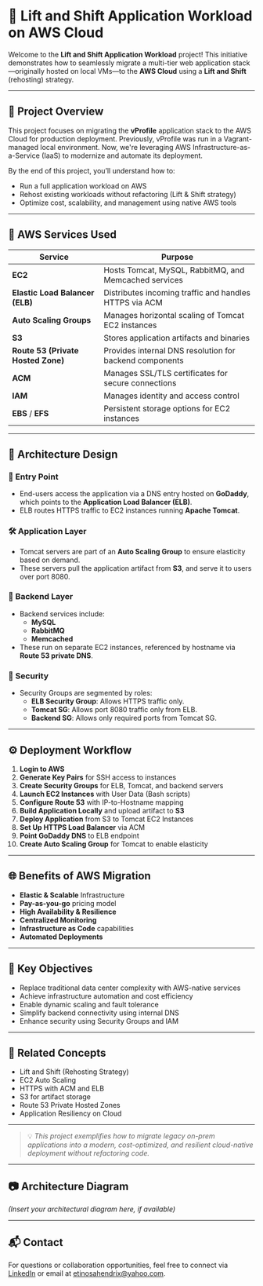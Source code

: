 # 🚀 Lift and Shift Application Workload on AWS Cloud

Welcome to the **Lift and Shift Application Workload** project! This initiative demonstrates how to seamlessly migrate a multi-tier web application stack—originally hosted on local VMs—to the **AWS Cloud** using a **Lift and Shift** (rehosting) strategy.

---

## 📌 Project Overview

This project focuses on migrating the **vProfile** application stack to the AWS Cloud for production deployment. Previously, vProfile was run in a Vagrant-managed local environment. Now, we're leveraging AWS Infrastructure-as-a-Service (IaaS) to modernize and automate its deployment.

By the end of this project, you’ll understand how to:
- Run a full application workload on AWS
- Rehost existing workloads without refactoring (Lift & Shift strategy)
- Optimize cost, scalability, and management using native AWS tools

---

## 🧰 AWS Services Used

| Service                | Purpose                                                             |
|------------------------|----------------------------------------------------------------------|
| **EC2**                | Hosts Tomcat, MySQL, RabbitMQ, and Memcached services               |
| **Elastic Load Balancer (ELB)** | Distributes incoming traffic and handles HTTPS via ACM        |
| **Auto Scaling Groups**| Manages horizontal scaling of Tomcat EC2 instances                  |
| **S3**                 | Stores application artifacts and binaries                           |
| **Route 53 (Private Hosted Zone)** | Provides internal DNS resolution for backend components   |
| **ACM**                | Manages SSL/TLS certificates for secure connections                 |
| **IAM**                | Manages identity and access control                                 |
| **EBS** / **EFS**      | Persistent storage options for EC2 instances                        |

---

## 🧱 Architecture Design

### 📡 Entry Point
- End-users access the application via a DNS entry hosted on **GoDaddy**, which points to the **Application Load Balancer (ELB)**.
- ELB routes HTTPS traffic to EC2 instances running **Apache Tomcat**.

### 🛠 Application Layer
- Tomcat servers are part of an **Auto Scaling Group** to ensure elasticity based on demand.
- These servers pull the application artifact from **S3**, and serve it to users over port 8080.

### 💾 Backend Layer
- Backend services include:
  - **MySQL**
  - **RabbitMQ**
  - **Memcached**
- These run on separate EC2 instances, referenced by hostname via **Route 53 private DNS**.

### 🔐 Security
- Security Groups are segmented by roles:
  - **ELB Security Group**: Allows HTTPS traffic only.
  - **Tomcat SG**: Allows port 8080 traffic only from ELB.
  - **Backend SG**: Allows only required ports from Tomcat SG.

---

## ⚙️ Deployment Workflow

1. **Login to AWS**
2. **Generate Key Pairs** for SSH access to instances
3. **Create Security Groups** for ELB, Tomcat, and backend servers
4. **Launch EC2 Instances** with User Data (Bash scripts)
5. **Configure Route 53** with IP-to-Hostname mapping
6. **Build Application Locally** and upload artifact to **S3**
7. **Deploy Application** from S3 to Tomcat EC2 Instances
8. **Set Up HTTPS Load Balancer** via ACM
9. **Point GoDaddy DNS** to ELB endpoint
10. **Create Auto Scaling Group** for Tomcat to enable elasticity

---

## 🌐 Benefits of AWS Migration

- **Elastic & Scalable** Infrastructure
- **Pay-as-you-go** pricing model
- **High Availability & Resilience**
- **Centralized Monitoring**
- **Infrastructure as Code** capabilities
- **Automated Deployments**

---

## 📌 Key Objectives

- Replace traditional data center complexity with AWS-native services
- Achieve infrastructure automation and cost efficiency
- Enable dynamic scaling and fault tolerance
- Simplify backend connectivity using internal DNS
- Enhance security using Security Groups and IAM

---

## 📎 Related Concepts

- Lift and Shift (Rehosting Strategy)
- EC2 Auto Scaling
- HTTPS with ACM and ELB
- S3 for artifact storage
- Route 53 Private Hosted Zones
- Application Resiliency on Cloud

---

> 💡 _This project exemplifies how to migrate legacy on-prem applications into a modern, cost-optimized, and resilient cloud-native deployment without refactoring code._

---

## 📷 Architecture Diagram

*(Insert your architectural diagram here, if available)*

---

## 📬 Contact

For questions or collaboration opportunities, feel free to connect via [LinkedIn](linkedin.com/in/etinosa-imafidon/) or email at etinosahendrix@yahoo.com.
